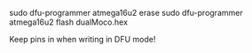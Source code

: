 sudo dfu-programmer atmega16u2 erase
sudo dfu-programmer atmega16u2 flash dualMoco.hex                                                                                                                                      


Keep pins in when writing in DFU mode!